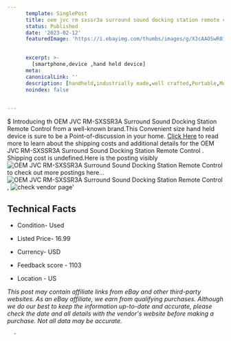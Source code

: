 ```yaml
---
      template: SinglePost
      title: oem jvc rm sxssr3a surround sound docking station remote control 
      status: Published
      date: '2023-02-12'
      featuredImage: 'https://i.ebayimg.com/thumbs/images/g/X3cAAOSwR01jEVdr/s-l225.jpg'
       

      excerpt: >-
        [smartphone,device ,hand held device]
      meta:
      canonicalLink: ''
      description: [handheld,industrially made,well crafted,Portable,Mobile,Compact,Convenient,Lightweight,Maneuverable,Man-portable,Miniature,Carriable,Hand-held,Light,Holdable,Transportable,Mobile device,Pocket-sized,On-the-go,Wireless,Cordless,Compact size,Convenient size, smartphone,device ,hand held device]
      noindex: false
      

---
```

$
      Introducing th OEM JVC RM-SXSSR3A Surround Sound Docking Station Remote Control  from a well-known brand.This Convenient size hand held device is sure to be a Point-of-discussion in your home. [Click Here](https://www.ebay.com/itm/255706048643?hash=item3b8944a883%3Ag%3AX3cAAOSwR01jEVdr&mkevt=1&mkcid=1&mkrid=711-53200-19255-0&campid=%253CePNCampaignId%253E&customid=%253CreferenceId%253E&toolid=10049) to read more to learn about the shipping costs and additional details for the OEM JVC RM-SXSSR3A Surround Sound Docking Station Remote Control . Shipping cost is undefined.Here is the posting visibly ![OEM JVC RM-SXSSR3A Surround Sound Docking Station Remote Control ](https://i.ebayimg.com/thumbs/images/g/X3cAAOSwR01jEVdr/s-l225.jpg) to check out more postings here... ![OEM JVC RM-SXSSR3A Surround Sound Docking Station Remote Control ](https://i.ebayimg.com/images/g/X3cAAOSwR01jEVdr/s-l1600.jpg), ![check vendor page](https://origin-galleryplus.ebayimg.com/ws/web/255706048643_2_0_1/225x225.jpg,https://origin-galleryplus.ebayimg.com/ws/web/255706048643_3_0_1/225x225.jpg)'

      

 ## Technical Facts 



     
      

 - Condition- Used 


      

 - Listed Price- 16.99 


      

 - Currency- USD 


      

 - Feedback score - 1103 


      

 - Location - US 


      
      

 *_This post may contain affiliate links from eBay and other third-party websites. As an eBay affiliate, we earn from qualifying purchases. Although we do our best to keep the information up-to-date and accurate, please check the date and all details with the vendor's website before making a purchase. Not all data may be accurate._*




      -
